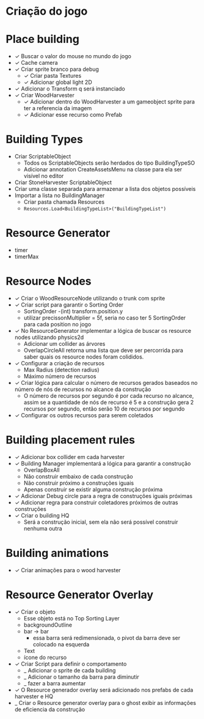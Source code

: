 # Criação do jogo

# Place building

- &check; Buscar o valor do mouse no mundo do jogo
- &check; Cache camera
- &check; Criar sprite branco para debug
  - &check; Criar pasta Textures
  - &check; Adicionar global light 2D
- &check; Adicionar o Transform q será instanciado 
- &check; Criar WoodHarvester
  - &check; Adicionar dentro do WoodHarvester a um gameobject sprite para ter a referencia da imagem
  - &check; Adicionar esse recurso como Prefab 

# Building Types

- Criar ScriptableObject
  - Todos os ScriptableObjects serão herdados do tipo BuildingTypeSO
  - Adicionar annotation CreateAssetsMenu na classe para ela ser visível no editor
- Criar StoneHarvester ScriptableObject
- Criar uma classe separada para armazenar a lista dos objetos possíveis
- Importar a lista no BuildingManager
  - Criar pasta chamada Resources
  - `Resources.Load<BuildingTypeList>("BuildingTypeList")`

# Resource Generator

- timer
- timerMax

# Resource Nodes

- &check; Criar o WoodResourceNode utilizando o trunk com sprite
- &check; Criar script para garantir o Sorting Order
  - SortingOrder -(int) transform.position.y
  - utilizar precissonMultiplier = 5f, seria no caso ter 5 SortingOrder para cada position no jogo
- &check; No ResourceGenerator implementar a lógica de buscar os resource nodes utilizando physics2d
  - Adicionar um collider as árvores
  - OverlapCircleAll retorna uma lista que deve ser percorrida para saber quais os resource nodes foram colididos.
- &check; Configurar a criação de recursos
  - Max Radius (detection radius)
  - Máximo número de recursos
- &check; Criar lógica para calcular o número de recursos gerados baseados no número de nós de recursos no alcance da construção
  - O número de recursos por segundo é por cada recurso no alcance, assim se a quantidade de nós de recurso é 5 e a construção gera 2 recursos por segundo, então serão 10 de recursos por segundo
- &check; Configurar os outros recursos para serem coletados

# Building placement rules

- &check; Adicionar box collider em cada harvester
- &check; Building Manager implementará a lógica para garantir a construção
  - OverlapBoxAll
  - Não construir embaixo de cada construção
  - Não construir próximo a construções iguais
  - Apenas construir se existir alguma construção próxima
- &check; Adicionar Debug circle para a regra de construções iguais próximas
- &check; Adicionar regra para construir coletadores próximos de outras construções
- &check; Criar o building HQ
  - Será a construção inicial, sem ela não será possível construir nenhuma outra

# Building animations

- &check; Criar animações para o wood harvester

# Resource Generator Overlay

- &check; Criar o objeto
  - Esse objeto está no Top Sorting Layer
  - backgroundOutline
  - bar -> bar
    - essa barra será redimensionada, o pivot da barra deve ser colocado na esquerda
  - Text
  - ícone do recurso
- &check; Criar Script para definir o comportamento
  - _ Adicionar o sprite de cada building
  - _ Adicionar o tamanho da barra para diminutir 
  - _ fazer a barra aumentar
- &check; O Resource generador overlay será adicionado nos prefabs de cada harvester e HQ
- _ Criar o Resource generator overlay para o ghost exibir as informações de eficiencia da construção


